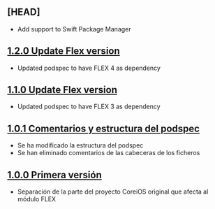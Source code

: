 ## [HEAD]

- Add support to Swift Package Manager

## [1.2.0 Update Flex version](https://github.com/SDOSLabs/SDOSFLEX/tree/v1.2.0)

- Updated podspec to have FLEX 4 as dependency

## [1.1.0 Update Flex version](https://github.com/SDOSLabs/SDOSFLEX/tree/v1.1.0)

- Updated podspec to have FLEX 3 as dependency

## [1.0.1 Comentarios y estructura del podspec](https://github.com/SDOSLabs/SDOSFLEX/tree/v1.0.1)

- Se ha modificado la estructura del podspec
- Se han eliminado comentarios de las cabeceras de los ficheros

## [1.0.0 Primera versión](https://github.com/SDOSLabs/SDOSFLEX/tree/v1.0.0)

- Separación de la parte del proyecto CoreiOS original que afecta al módulo FLEX
